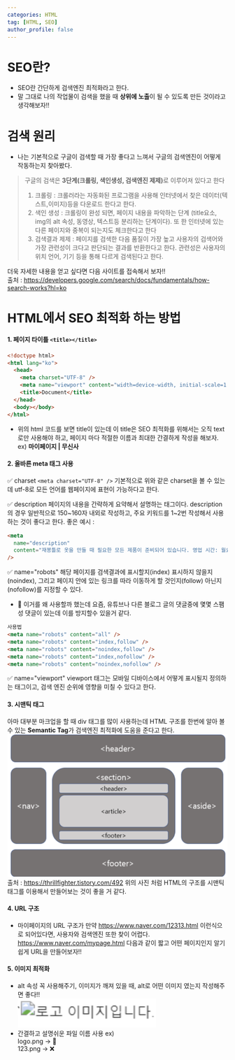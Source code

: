 ```yaml
---
categories: HTML
tag: [HTML, SEO]
author_profile: false
---
```


# SEO란?

- SEO란 간단하게 검색엔진 최적화라고 한다.
- 말 그대로 나의 작업물이 검색을 했을 때 <strong>상위에 노출</strong>이 될 수 있도록 만든 것이라고 생각해보자!!

# 검색 원리

- 나는 기본적으로 구글이 검색할 때 가장 좋다고 느껴서 구글의 검색엔진이 어떻게 작동하는지 찾아봤다.

> 구글의 검색은 <strong>3단계(크롤링, 색인생성, 검색엔진 제제)</strong>로 이루어져 있다고 한다
>
> 1. 크롤링 : 크롤러라는 자동화된 프로그램을 사용해 인터넷에서 찾은 데이터(텍스트,이미지)등을 다운로드 한다고 한다.
> 2. 색인 생성 : 크롤링이 완성 되면, 페이지 내용을 파악하는 단계 (title요소, img의 alt 속성, 동영상, 텍스트등 분리하는 단계이다). 또 한 인터넷에 있는 다른 페이지와 중복이 되는지도 체크한다고 한다
> 3. 검색결과 제제 : 페이지를 검색한 다음 품질이 가장 높고 사용자의 검색어와 가장 관련성이 크다고 판단되는 결과를 반환한다고 한다. 관련성은 사용자의 위치 언어, 기기 등을 통해 다르게 검색된다고 한다.

더욱 자세한 내용을 얻고 싶다면 다음 사이트를 접속해서 보자!!
<br>
출처 : <a href='https://developers.google.com/search/docs/fundamentals/how-search-works?hl=ko' alt="구글 검색 최적화 사이트"> https://developers.google.com/search/docs/fundamentals/how-search-works?hl=ko</a>

# HTML에서 SEO 최적화 하는 방법

#### 1. 페이지 타이틀 `<title></title>`

```html
<!doctype html>
<html lang="ko">
  <head>
    <meta charset="UTF-8" />
    <meta name="viewport" content="width=device-width, initial-scale=1.0" />
    <title>Document</title>
  </head>
  <body></body>
</html>
```

- 위의 html 코드를 보면 title이 있는데 이 title은 SEO 최적화를 위해서는 오직 text로만 사용해야 하고, 페이지 마다 적절한 이름과 최대한 간결하게 작성을 해보자.
  ex) <strong>마이페이지 | 무신사</strong>

#### 2. 올바른 meta 태그 사용

✅ charset
`<meta charset="UTF-8" />` 기본적으로 위와 같은 charset을 볼 수 있는데 utf-8로 모든 언어를 웹페이지에 표현이 가능하다고 한다.

✅ description
페이지의 내용을 간략하게 요약해서 설명하는 태그이다. description의 경우 일반적으로 150~160자 내외로 작성하고, 주요 키워드를 1~2번 작성해서 사용하는 것이 좋다고 한다.
좋은 예시 :

```html
<meta
  name="description"
  content="재봉틀로 옷을 만들 때 필요한 모든 제품이 준비되어 있습니다. 영업 시간: 월요일~금요일, 오후 8~5시, 위치: 패션 디스트릭트"
/>
```

✅ name="robots"
해당 페이지를 검색결과에 표시할지(index) 표시하지 않을지(noindex),
그리고 페이지 안에 있는 링크를 따라 이동하게 할 것인지(follow) 아닌지(nofollow)를 지정할 수 있다.

- 🤔 이거를 왜 사용할까 했는데 요즘, 유튜브나 다른 블로그 글의 댓글중에 몇몇 스팸성 댓글이 있는데 이를 방지할수 있을거 같다.

```html
사용법
<meta name="robots" content="all" />
<meta name="robots" content="index,follow" />
<meta name="robots" content="noindex,follow" />
<meta name="robots" content="index,nofollow" />
<meta name="robots" content="noindex,nofollow" />
```

✅ name="viewport"
viewport 태그는 모바일 디바이스에서 어떻게 표시될지 정의하는 태그이고, 검색 엔진 순위에 영향을 미칠 수 있다고 한다.

#### 3. 시맨틱 태그

아마 대부분 마크업을 할 때 div 태그를 많이 사용하는데 HTML 구조를 한번에 알아 볼 수 있는 <strong>Semantic Tag</strong>가 검색엔진 최적화에 도움을 준다고 한다.
<br>
<img src='../img/Semantic.png' alt="시맨틱 태그 이미지"/>
출처 : <a href='https://thrillfighter.tistory.com/492' alt="SemanTic markUp 사진출처 URL">https://thrillfighter.tistory.com/492</a>
위의 사진 처럼 HTML의 구조를 시맨틱 태그를 이용해서 만들어보는 것이 좋을 거 같다.

#### 4. URL 구조

- 마이페이지의 URL 구조가 만약 https://www.naver.com/12313.html 이런식으로 되어있다면, 사용자와 검색엔진 또한 찾이 어렵다. https://www.naver.com/mypage.html 다음과 같이 짧고 어떤 페이지인지 알기 쉽게 URL을 만들어보자!!

#### 5. 이미지 최적화

- alt 속성 꼭 사용해주기, 이미지가 깨져 있을 때, alt로 어떤 이미지 였는지 작성해주면 좋다!!
  <br> <img src='../img/logoImg.png' alt="이미지 사진 에러"/>
- 간결하고 설명쉬운 파일 이름 사용
  ex)<br>
  logo.png -> 🎉<br>
  123.png -> ❌
